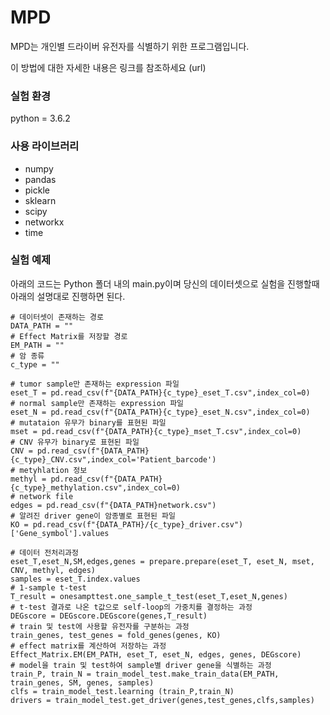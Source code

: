# MPD

MPD는 개인별 드라이버 유전자를 식별하기 위한 프로그램입니다.

이 방법에 대한 자세한 내용은 링크를 참조하세요 (url)

### 실험 환경
python = 3.6.2

### 사용 라이브러리
+ numpy
+ pandas
+ pickle
+ sklearn
+ scipy
+ networkx
+ time

### 실험 예제
아래의 코드는 Python 폴더 내의 main.py이며 당신의 데이터셋으로 실험을 진행할때 아래의 설명대로 진행하면 된다.

```
# 데이터셋이 존재하는 경로
DATA_PATH = ""
# Effect Matrix를 저장할 경로
EM_PATH = ""
# 암 종류
c_type = ""

# tumor sample만 존재하는 expression 파일
eset_T = pd.read_csv(f"{DATA_PATH}{c_type}_eset_T.csv",index_col=0) 
# normal sample만 존재하는 expression 파일
eset_N = pd.read_csv(f"{DATA_PATH}{c_type}_eset_N.csv",index_col=0) 
# mutataion 유무가 binary를 표현된 파일
mset = pd.read_csv(f"{DATA_PATH}{c_type}_mset_T.csv",index_col=0) 
# CNV 유무가 binary로 표현된 파일 
CNV = pd.read_csv(f"{DATA_PATH}{c_type}_CNV.csv",index_col='Patient_barcode') 
# metyhlation 정보
methyl = pd.read_csv(f"{DATA_PATH}{c_type}_methylation.csv",index_col=0)  
# network file
edges = pd.read_csv(f"{DATA_PATH}network.csv")
# 알려진 driver gene이 암종별로 표현된 파일
KO = pd.read_csv(f"{DATA_PATH}/{c_type}_driver.csv")['Gene_symbol'].values

# 데이터 전처리과정
eset_T,eset_N,SM,edges,genes = prepare.prepare(eset_T, eset_N, mset, CNV, methyl, edges)
samples = eset_T.index.values
# 1-sample t-test
T_result = onesampttest.one_sample_t_test(eset_T,eset_N,genes)
# t-test 결과로 나온 t값으로 self-loop의 가중치를 결정하는 과정
DEGscore = DEGscore.DEGscore(genes,T_result)
# train 및 test에 사용할 유전자를 구분하는 과정
train_genes, test_genes = fold_genes(genes, KO)
# effect matrix를 계산하여 저장하는 과정
Effect_Matrix.EM(EM_PATH, eset_T, eset_N, edges, genes, DEGscore)
# model을 train 및 test하여 sample별 driver gene을 식별하는 과정
train_P, train_N = train_model_test.make_train_data(EM_PATH, train_genes, SM, genes, samples)
clfs = train_model_test.learning (train_P,train_N)
drivers = train_model_test.get_driver(genes,test_genes,clfs,samples)
```
